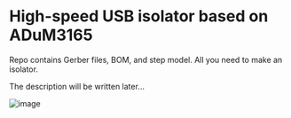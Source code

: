 # High-speed USB isolator based on ADuM3165

Repo contains Gerber files, BOM, and step model. All you need to make an isolator.

The description will be written later... 


![image](https://github.com/Fominsky/HIGH-SPEED-USB-ISOLATOR/assets/15094757/9cb8d0ad-a32b-41e1-ab38-f9632be99db0)
